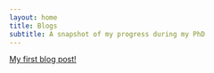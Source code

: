 ```yaml
---
layout: home
title: Blogs
subtitle: A snapshot of my progress during my PhD
---
```


[My first blog post!](https://goldrieve.github.io/2020-03-31-kitchen-genome/)
